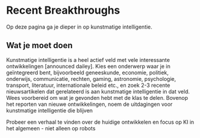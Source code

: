 # Recent Breakthroughs 

Op deze pagina ga je dieper in op kunstmatige intelligentie.

## Wat je moet doen
Kunstmatige intelligentie is a heel actief veld met vele interessante ontwikkelingen [announced dailey]. Kies een onderwerp waar je in geïntegreerd bent, bijvoorbeeld geneeskunde, economie, politiek, onderwijs, communicatie, rechten, gaming, astronomie, psychologie, transport, literatuur, internationale beleid etc., en zoek 2-3 recente nieuwsartikelen dat gerelateerd is aan kunstmatige intelligentie in dat veld. Wees voorbereid om wat je gevonden hebt met de klas te delen.
Bovenop het reporten van nieuwe ontwikkelingen, noem de uitdagingen voor kunstmatige intelligentie die blijven

Probeer een verhaal te vinden over de huidige ontwikkelen en focus op KI in het algemeen - niet alleen op robots
